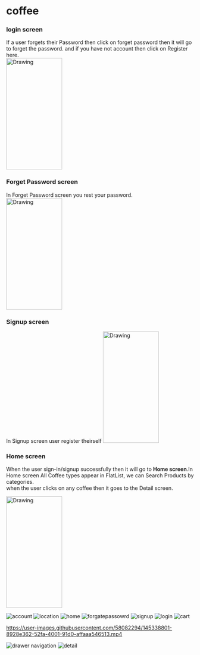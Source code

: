 # coffee

### login screen
If a user forgets their Password then click on forget password then it will go to forget the password.
and if you have not account then click on Register here.  
<img src="https://user-images.githubusercontent.com/58082294/145338799-a233f67e-ef9d-4946-a168-b34c37f02e3d.jpeg" alt="Drawing"  width="150" height="300"/> 

### Forget Password screen
In Forget Password screen you rest your password.  
<img src="https://user-images.githubusercontent.com/58082294/145338796-31ea6d14-9bf1-4035-81a9-15f04182daf3.jpeg" alt="Drawing"  width="150" height="300"/>

### Signup screen
In Signup screen user register theirself 
<img src="https://user-images.githubusercontent.com/58082294/145338798-885b031f-b662-458d-9eea-e09935ca5eb1.jpeg" alt="Drawing"  width="150" height="300"/>  

### Home screen  
When the user sign-in/signup successfully then it will go to **Home screen**.In Home screen All Coffee types appear in FlatList, we can Search Products by categories.  
when the user clicks on any coffee then it goes to the Detail screen.  

<img src="https://user-images.githubusercontent.com/58082294/145338792-25187e07-3a16-4751-afd4-5b314e40cb2d.jpeg" alt="Drawing"  width="150" height="300"/>


![account](https://user-images.githubusercontent.com/58082294/145338782-a3c47949-b056-44fa-8739-dd70102c91c4.jpeg)
![location](https://user-images.githubusercontent.com/58082294/145338786-d4e78592-ba81-4b58-8c92-479aa9d13624.jpeg)
![home]()
![forgatepassowrd]()
![signup]()
![login]()
![cart](https://user-images.githubusercontent.com/58082294/145338800-5f86ead1-400e-40a7-9625-6d861a594128.jpeg)

https://user-images.githubusercontent.com/58082294/145338801-8928e362-52fa-4001-91d0-affaaa546513.mp4

![drawer navigation](https://user-images.githubusercontent.com/58082294/145338860-6191c50a-2752-4119-bbd1-afcc5627f112.jpeg)
![detail](https://user-images.githubusercontent.com/58082294/145338862-e1f7a820-13ab-4fe1-bb7d-285a1a6c6c89.jpeg)
